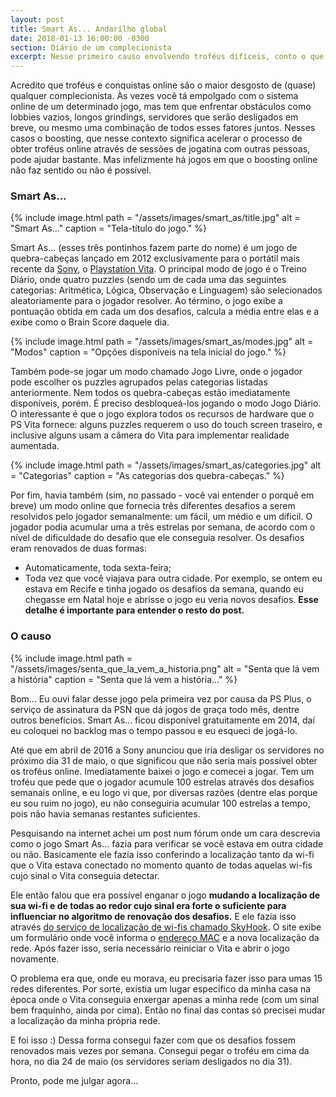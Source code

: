 ```yaml
---
layout: post
title: Smart As... Andarilho global
date: 2018-01-13 16:00:00 -0300
section: Diário de um complecionista
excerpt: Nesse primeiro causo envolvendo troféus difíceis, conto o que precisei fazer para pegar os troféus online do jogo Smart As..., do PS Vita antes que os servidores fossem desligados.
---
```


Acredito que troféus e conquistas online são o maior desgosto de (quase) qualquer complecionista. Às vezes você tá empolgado com o sistema online de um determinado jogo, mas tem que enfrentar obstáculos como lobbies vazios, longos grindings, servidores que serão desligados em breve, ou mesmo uma combinação de todos esses fatores juntos. Nesses casos o boosting, que nesse contexto significa acelerar o processo de obter troféus online através de sessões de jogatina com outras pessoas, pode ajudar bastante. Mas infelizmente há jogos em que o boosting online não faz sentido ou não é possível.

### Smart As...

{%
  include image.html
  path = "/assets/images/smart_as/title.jpg"
  alt = "Smart As..."
  caption = "Tela-título do jogo."
%}

Smart As... (esses três pontinhos fazem parte do nome) é um jogo de quebra-cabeças lançado em 2012 exclusivamente para o portátil mais recente da [Sony](https://pt.wikipedia.org/wiki/Sony_Interactive_Entertainment), o [Playstation Vita](https://pt.wikipedia.org/wiki/PlayStation_Vita). O principal modo de jogo é o Treino Diário, onde quatro puzzles (sendo um de cada uma das seguintes categorias: Aritmética, Lógica, Observação e Linguagem) são selecionados aleatoriamente para o jogador resolver. Ao término, o jogo exibe a pontuação obtida em cada um dos desafios, calcula a média entre elas e a exibe como o Brain Score daquele dia.

{%
  include image.html
  path = "/assets/images/smart_as/modes.jpg"
  alt = "Modos"
  caption = "Opções disponíveis na tela inicial do jogo."
%}

Também pode-se jogar um modo chamado Jogo Livre, onde o jogador pode escolher os puzzles agrupados pelas categorias listadas anteriormente. Nem todos os quebra-cabeças estão imediatamente disponíveis, porém. É preciso desbloqueá-los jogando o modo Jogo Diário. O interessante é que o jogo explora todos os recursos de hardware que o PS Vita fornece: alguns puzzles requerem o uso do touch screen traseiro, e inclusive alguns usam a câmera do Vita para implementar realidade aumentada.

{%
  include image.html
  path = "/assets/images/smart_as/categories.jpg"
  alt = "Categorias"
  caption = "As categorias dos quebra-cabeças."
%}

Por fim, havia também (sim, no passado - você vai entender o porquê em breve) um modo online que fornecia três diferentes desafios a serem resolvidos pelo jogador semanalmente: um fácil, um médio e um difícil. O jogador podia acumular uma a três estrelas por semana, de acordo com o nível de dificuldade do desafio que ele conseguia resolver. Os desafios eram renovados de duas formas:

- Automaticamente, toda sexta-feira;
- Toda vez que você viajava para outra cidade. Por exemplo, se ontem eu estava em Recife e tinha jogado os desafios da semana, quando eu chegasse em Natal hoje e abrisse o jogo eu veria novos desafios. **Esse detalhe é importante para entender o resto do post.**

### O causo

{%
  include image.html
  path = "/assets/images/senta_que_la_vem_a_historia.png"
  alt = "Senta que lá vem a história"
  caption = "Senta que lá vem a história..."
%}

Bom... Eu ouvi falar desse jogo pela primeira vez por causa da PS Plus, o serviço de assinatura da PSN que dá jogos de graça todo mês, dentre outros benefícios. Smart As... ficou disponível gratuitamente em 2014, daí eu coloquei no backlog mas o tempo passou e eu esqueci de jogá-lo.

Até que em abril de 2016 a Sony anunciou que iria desligar os servidores no próximo dia 31 de maio, o que significou que não seria mais possível obter os troféus online. Imediatamente baixei o jogo e comecei a jogar. Tem um troféu que pede que o jogador acumule 100 estrelas através dos desafios semanais online, e eu logo vi que, por diversas razões (dentre elas porque eu sou ruim no jogo), eu não conseguiria acumular 100 estrelas a tempo, pois não havia semanas restantes suficientes.

Pesquisando na internet achei um post num fórum onde um cara descrevia como o jogo Smart As... fazia para verificar se você estava em outra cidade ou não. Basicamente ele fazia isso conferindo a localização tanto da wi-fi que o Vita estava conectado no momento quanto de todas aquelas wi-fis cujo sinal o Vita conseguia detectar.

Ele então falou que era possível enganar o jogo **mudando a localização de sua wi-fi e de todas ao redor cujo sinal era forte o suficiente para influenciar no algoritmo de renovação dos desafios.** E ele fazia isso através [do serviço de localização de wi-fis chamado SkyHook](http://www.skyhookwireless.com/submit-access-point). O site exibe um formulário onde você informa o [endereço MAC](https://pt.wikipedia.org/wiki/Endere%C3%A7o_MAC) e a nova localização da rede. Após fazer isso, seria necessário reiniciar o Vita e abrir o jogo novamente.

O problema era que, onde eu morava, eu precisaria fazer isso para umas 15 redes diferentes. Por sorte, existia um lugar específico da minha casa na época onde o Vita conseguia enxergar apenas a minha rede (com um sinal bem fraquinho, ainda por cima). Então no final das contas só precisei mudar a localização da minha própria rede.

E foi isso :) Dessa forma consegui fazer com que os desafios fossem renovados mais vezes por semana. Consegui pegar o troféu em cima da hora, no dia 24 de maio (os servidores seriam desligados no dia 31).

Pronto, pode me julgar agora...
